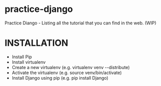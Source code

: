 practice-django
===============

Practice Diango - Listing all the tutorial that you can find in the web. (WIP)

INSTALLATION
==============
- Install Pip
- Install virtualenv
- Create a new virtualenv (e.g. virtualenv venv --distribute)
- Activate the virtualenv (e.g. source venv/bin/activate)
- Install Django using pip (e.g. pip install Django)
